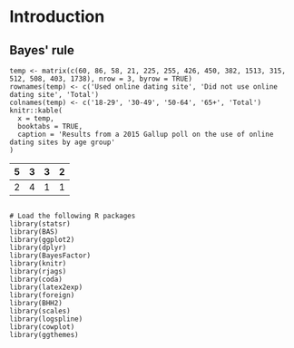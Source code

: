 # Introduction

## Bayes' rule
```{r 2015gallupDating, echo = FALSE}
temp <- matrix(c(60, 86, 58, 21, 225, 255, 426, 450, 382, 1513, 315, 512, 508, 403, 1738), nrow = 3, byrow = TRUE)
rownames(temp) <- c('Used online dating site', 'Did not use online dating site', 'Total')
colnames(temp) <- c('18-29', '30-49', '50-64', '65+', 'Total')
knitr::kable(
  x = temp,
  booktabs = TRUE,
  caption = 'Results from a 2015 Gallup poll on the use of online dating sites by age group'
)
```
| 5 | 3 | 3 | 2 |
|---|---|---|---|
| 2 | 4 | 1 | 1 |
## 

```
# Load the following R packages
library(statsr)
library(BAS)
library(ggplot2)
library(dplyr)
library(BayesFactor)
library(knitr)
library(rjags)
library(coda) 
library(latex2exp)
library(foreign)
library(BHH2)
library(scales)
library(logspline)
library(cowplot)
library(ggthemes)
```
